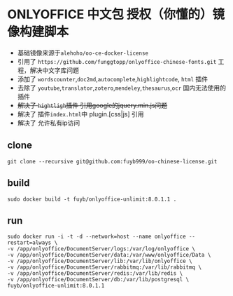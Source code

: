 # ONLYOFFICE 中文包 授权（你懂的）镜像构建脚本

* 基础镜像来源于`alehoho/oo-ce-docker-license`
* 引用了 `https://github.com/funggtopp/onlyoffice-chinese-fonts.git` 工程，解决中文字库问题
* 添加了 `wordscounter`,`doc2md`,`autocomplete`,`highlightcode`, `html` 插件
* 去除了 `youtube`,`translator`,`zotero`,`mendeley`,`thesaurus`,`ocr` 国内无法使用的插件
* ~~解决了 `hightligh`插件 引用google的jquery.min.js问题~~
* 解决了 插件`index.html`中 plugin.[css|js] 引用
* 解决了 允许私有ip访问

## clone
```shell
git clone --recursive git@github.com:fuyb999/oo-chinese-license.git
```

## build
```shell
sudo docker build -t fuyb/onlyoffice-unlimit:8.0.1.1 .
```

## run
```shell
sudo docker run -i -t -d --network=host --name onlyoffice --restart=always \
-v /app/onlyoffice/DocumentServer/logs:/var/log/onlyoffice \
-v /app/onlyoffice/DocumentServer/data:/var/www/onlyoffice/Data \
-v /app/onlyoffice/DocumentServer/lib:/var/lib/onlyoffice \
-v /app/onlyoffice/DocumentServer/rabbitmq:/var/lib/rabbitmq \
-v /app/onlyoffice/DocumentServer/redis:/var/lib/redis \
-v /app/onlyoffice/DocumentServer/db:/var/lib/postgresql \
fuyb/onlyoffice-unlimit:8.0.1.1
```